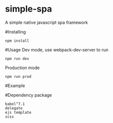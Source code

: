# simple-spa
A simple native javascript spa framework

#Installing
```
npm install
```

#Usage
Dev mode, use webpack-dev-server to run 
```
npm run dev
```
Production mode
```
npm run prod
```

#Example


#Dependency package
```
babel^7.1
delegate
ejs template
scss
```
